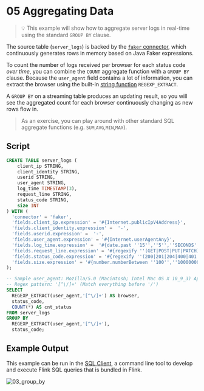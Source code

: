 # 05 Aggregating Data

> :bulb: This example will show how to aggregate server logs in real-time using the standard `GROUP BY` clause.

The source table (`server_logs`) is backed by the [`faker` connector](https://flink-packages.org/packages/flink-faker), which continuously generates rows in memory based on Java Faker expressions.

To count the number of logs received per browser for each status code _over time_, you can combine the `COUNT` aggregate function with a `GROUP BY` clause. Because the `user_agent` field contains a lot of information, you can extract the browser using the built-in [string function](https://ci.apache.org/projects/flink/flink-docs-stable/docs/dev/table/functions/systemfunctions/#string-functions) `REGEXP_EXTRACT`.

A `GROUP BY` on a streaming table produces an updating result, so you will see the aggregated count for each browser continuously changing as new rows flow in.

> As an exercise, you can play around with other standard SQL aggregate functions (e.g. `SUM`,`AVG`,`MIN`,`MAX`).

## Script

```sql
CREATE TABLE server_logs ( 
    client_ip STRING,
    client_identity STRING, 
    userid STRING, 
    user_agent STRING,
    log_time TIMESTAMP(3),
    request_line STRING, 
    status_code STRING, 
    size INT
) WITH (
  'connector' = 'faker', 
  'fields.client_ip.expression' = '#{Internet.publicIpV4Address}',
  'fields.client_identity.expression' =  '-',
  'fields.userid.expression' =  '-',
  'fields.user_agent.expression' = '#{Internet.userAgentAny}',
  'fields.log_time.expression' =  '#{date.past ''15'',''5'',''SECONDS''}',
  'fields.request_line.expression' = '#{regexify ''(GET|POST|PUT|PATCH){1}''} #{regexify ''(/search\.html|/login\.html|/prod\.html|cart\.html|/order\.html){1}''} #{regexify ''(HTTP/1\.1|HTTP/2|/HTTP/1\.0){1}''}',
  'fields.status_code.expression' = '#{regexify ''(200|201|204|400|401|403|301){1}''}',
  'fields.size.expression' = '#{number.numberBetween ''100'',''10000000''}'
);

-- Sample user_agent: Mozilla/5.0 (Macintosh; Intel Mac OS X 10_9_3) AppleWebKit/537.75.14 (KHTML, like Gecko) Version/7.0.3 Safari/7046A194A
-- Regex pattern: '[^\/]+' (Match everything before '/')
SELECT 
  REGEXP_EXTRACT(user_agent,'[^\/]+') AS browser,
  status_code, 
  COUNT(*) AS cnt_status
FROM server_logs
GROUP BY 
  REGEXP_EXTRACT(user_agent,'[^\/]+'),
  status_code;
```

## Example Output

This example can be run in the [SQL Client](https://ci.apache.org/projects/flink/flink-docs-stable/dev/table/sqlClient.html), a command line tool to develop and execute Flink SQL queries that is bundled in Flink.

![03_group_by](https://user-images.githubusercontent.com/23521087/101014385-19293780-3566-11eb-9d81-9c99d6ffa7e4.gif)
